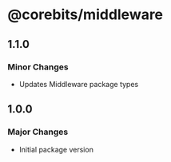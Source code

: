 # @corebits/middleware

## 1.1.0

### Minor Changes

- Updates Middleware package types

## 1.0.0

### Major Changes

- Initial package version
